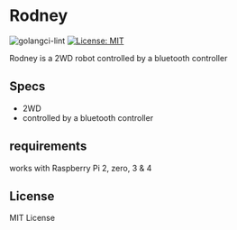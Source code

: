 # Rodney

![golangci-lint](https://github.com/bbayszczak/raspberrypi-go-drivers/workflows/golangci-lint/badge.svg?branch=main)
[![License: MIT](https://img.shields.io/badge/License-MIT-yellow.svg)](https://opensource.org/licenses/MIT)

Rodney is a 2WD robot controlled by a bluetooth controller

## Specs

  - 2WD
  - controlled by a bluetooth controller

## requirements

works with Raspberry Pi 2, zero, 3 & 4

## License

MIT License
